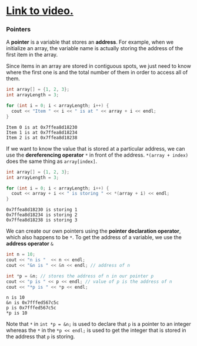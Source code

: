 # [Link to video.](https://www.youtube.com/watch?v=KiuCFCO09uc&list=PLVD25niNi0Blds9kjuux3nj9N9n5nBpMr)

### Pointers

A **pointer** is a variable that stores an **address**. For example, when we initialize an array, the variable name is actually storing the address of the first item in the array.

Since items in an array are stored in contiguous spots, we just need to know where the first one is and the total number of them in order to access all of them.

```cpp
int array[] = {1, 2, 3};
int arrayLength = 3;

for (int i = 0; i < arrayLength; i++) {
  cout << "Item " << i << " is at " << array + i << endl;
}
```
```
Item 0 is at 0x7ffea8d18230
Item 1 is at 0x7ffea8d18234
Item 2 is at 0x7ffea8d18238
```

If we want to know the value that is stored at a particular address, we can use the **dereferencing operator** `*` in front of the address. `*(array + index)` does the same thing as `array[index]`.


```cpp
int array[] = {1, 2, 3};
int arrayLength = 3;

for (int i = 0; i < arrayLength; i++) {
  cout << array + i << " is storing " << *(array + i) << endl;
}
```
```
0x7ffea8d18230 is storing 1
0x7ffea8d18234 is storing 2
0x7ffea8d18238 is storing 3
```


We can create our own pointers using the **pointer declaration operator**, which also happens to be `*`. To get the address of a variable, we use the **address operator** `&`

```cpp
int n = 10;
cout << "n is "  << n << endl;
cout << "&n is " << &n << endl; // address of n

int *p = &n; // stores the address of n in our pointer p
cout << "p is " << p << endl; // value of p is the address of n
cout << "*p is " << *p << endl;
```

```
n is 10
&n is 0x7fffed567c5c
p is 0x7fffed567c5c
*p is 10
```

Note that `*` in `int *p = &n;` is used to declare that `p` is a pointer to an integer whereas the `*` in the `*p << endl;` is used to get the integer that is stored in the address that `p` is storing.
